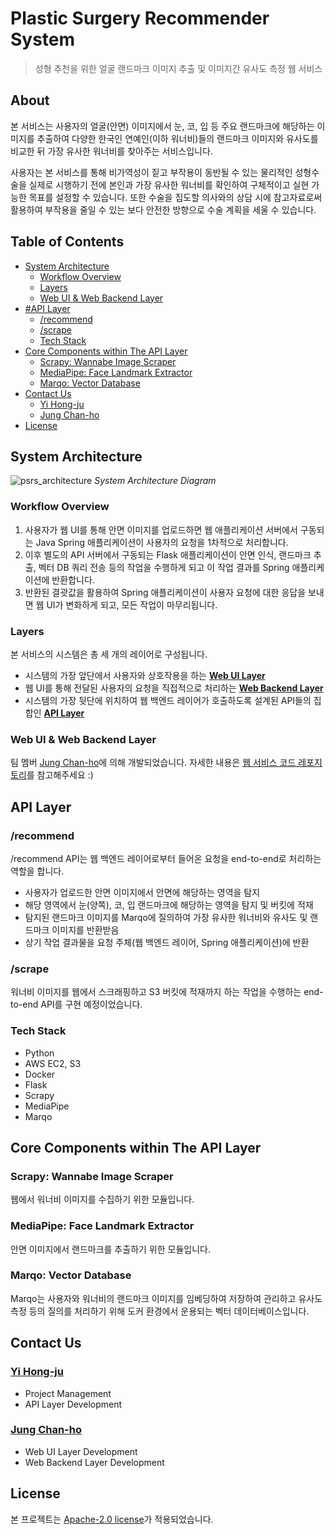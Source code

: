 # Plastic Surgery Recommender System

> 성형 추천을 위한 얼굴 랜드마크 이미지 추출 및 이미지간 유사도 측정 웹 서비스

## About

본 서비스는 사용자의 얼굴(안면) 이미지에서 눈, 코, 입 등 주요 랜드마크에 해당하는 이미지를 추출하여 다양한 한국인 연예인(이하 워너비)들의 랜드마크 이미지와 유사도를 비교한 뒤 가장 유사한 워너비를 찾아주는 서비스입니다.

사용자는 본 서비스를 통해 비가역성이 짙고 부작용이 동반될 수 있는 물리적인 성형수술을 실제로 시행하기 전에 본인과 가장 유사한 워너비를 확인하여 구체적이고 실현 가능한 목표를 설정할 수 있습니다. 또한 수술을 집도할 의사와의 상담 시에 참고자료로써 활용하여 부작용을 줄일 수 있는 보다 안전한 방향으로 수술 계획을 세울 수 있습니다.

## Table of Contents

- [System Architecture](#system-architecture)
    - [Workflow Overview](#workflow-overview)
    - [Layers](#layers)
    - [Web UI & Web Backend Layer](#web-ui--web-backend-layer)
- [#API Layer](#api-layer)
    - [/recommend](#recommend)
    - [/scrape](#scrape)
    - [Tech Stack](#tech-stack)
- [Core Components within The API Layer](#core-components-within-the-api-layer)
    - [Scrapy: Wannabe Image Scraper](#scrapy-wannabe-image-scraper)
    - [MediaPipe: Face Landmark Extractor](#mediapipe-face-landmark-extractor)
    - [Marqo: Vector Database](#marqo-vector-database)
- [Contact Us](#contact-us)
    - [Yi Hong-ju](#yi-hong-ju)
    - [Jung Chan-ho](#jung-chan-ho)
- [License](#license)

## System Architecture

![psrs_architecture](https://github.com/yeardreamxneuroflow/plastic-surgery-recommender-system/assets/102594161/e0737753-73a9-44c7-8d01-220fa6ba9da8)
*System Architecture Diagram*

### Workflow Overview

1. 사용자가 웹 UI를 통해 안면 이미지를 업로드하면 웹 애플리케이션 서버에서 구동되는 Java Spring 애플리케이션이 사용자의 요청을 1차적으로 처리합니다.
1. 이후 별도의 API 서버에서 구동되는 Flask 애플리케이션이 안면 인식, 랜드마크 추출, 벡터 DB 쿼리 전송 등의 작업을 수행하게 되고 이 작업 결과를 Spring 애플리케이션에 반환합니다.
1. 반환된 결괏값을 활용하여 Spring 애플리케이션이 사용자 요청에 대한 응답을 보내면 웹 UI가 변화하게 되고, 모든 작업이 마무리됩니다.

### Layers

본 서비스의 시스템은 총 세 개의 레이어로 구성됩니다.
- 시스템의 가장 앞단에서 사용자와 상호작용을 하는 **[Web UI Layer](#웹-ui--웹-백엔드-레이어)**
- 웹 UI를 통해 전달된 사용자의 요청을 직접적으로 처리하는 **[Web Backend Layer](#웹-ui--웹-백엔드-레이어)**
- 시스템의 가장 뒷단에 위치하여 웹 백엔드 레이어가 호출하도록 설계된 API들의 집합인 **[API Layer](#api-레이어)**

### Web UI & Web Backend Layer

팀 멤버 [Jung Chan-ho](https://github.com/ONECHANHO)에 의해 개발되었습니다. 자세한 내용은 [웹 서비스 코드 레포지토리](https://github.com/yeardreamxneuroflow/plastic-surgery-recommender-system-web-service)를 참고해주세요 :)

## API Layer

### /recommend

/recommend API는 웹 백엔드 레이어로부터 들어온 요청을 end-to-end로 처리하는 역할을 합니다.
- 사용자가 업로드한 안면 이미지에서 안면에 해당하는 영역을 탐지
- 해당 영역에서 눈(양쪽), 코, 입 랜드마크에 해당하는 영역을 탐지 및 버킷에 적재
- 탐지된 랜드마크 이미지를 Marqo에 질의하여 가장 유사한 워너비와 유사도 및 랜드마크 이미지를 반환받음
- 상기 작업 결과물을 요청 주체(웹 백엔드 레이어, Spring 애플리케이션)에 반환

### /scrape

워너비 이미지를 웹에서 스크래핑하고 S3 버킷에 적재까지 하는 작업을 수행하는 end-to-end API를 구현 예정이었습니다.

### Tech Stack
- Python
- AWS EC2, S3
- Docker
- Flask
- Scrapy
- MediaPipe
- Marqo

## Core Components within The API Layer

### Scrapy: Wannabe Image Scraper

웹에서 워너비 이미지를 수집하기 위한 모듈입니다.

### MediaPipe: Face Landmark Extractor

안면 이미지에서 랜드마크를 추출하기 위한 모듈입니다.

### Marqo: Vector Database

Marqo는 사용자와 워너비의 랜드마크 이미지를 임베딩하여 저장하여 관리하고 유사도 측정 등의 질의를 처리하기 위해 도커 환경에서 운용되는 벡터 데이터베이스입니다.

## Contact Us

### [Yi Hong-ju](https://github.com/y1hongju)

- Project Management
- API Layer Development

### [Jung Chan-ho](https://github.com/ONECHANHO)

- Web UI Layer Development
- Web Backend Layer Development

## License

본 프로젝트는 [Apache-2.0 license](https://github.com/yeardreamxneuroflow/plastic-surgery-recommender-system?tab=Apache-2.0-1-ov-file#readme)가 적용되었습니다.

